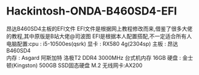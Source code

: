 # Hackintosh-ONDA-B460SD4-EFI
昂达B460SD4主板的EFI文件
EFI文件是根据网上教程修改而来,借鉴了很多大佬的教程,其中原版是B站大佬@司波图
EFI是根据本人配置搭配,不一定适合所有人
电脑配置:cpu : i5-10500es(qsrk)
        显卡 : RX580 4g(2304sp)
        主板 : 昂达B460SD4  
        内存 : Asgard 阿斯加特 洛极T2 DDR4 3000MHz 台式机内存 16GB 
        硬盘 : 金士顿(Kingston) 500GB SSD固态硬盘 M.2
        无线网卡:AX200
